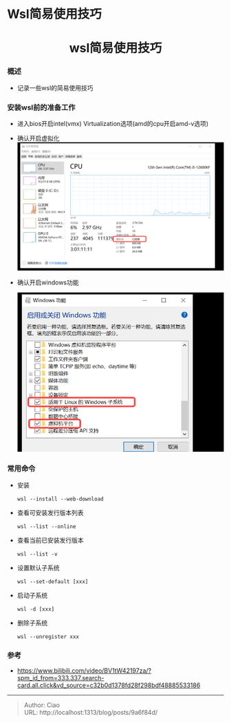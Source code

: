 # Wsl简易使用技巧


<!--more-->

<h1 align="center">wsl简易使用技巧</h1>

### 概述
  * 记录一些wsl的简易使用技巧

### 安装wsl前的准备工作
  * 进入bios开启intel(vmx) Virtualization选项(amd的cpu开启amd-v选项)
  * 确认开启虚拟化
    ![](./p1.png)
  * 确认开启windows功能
  
    ![](./p2.png)

### 常用命令
  * 安装 
    ```Shell
    wsl --install --web-download
    ```
  * 查看可安装发行版本列表
    ```Shell
    wsl --list --online
    ```
  * 查看当前已安装发行版本
    ```Shell
    wsl --list -v
    ```
  * 设置默认子系统
    ```Shell
    wsl --set-default [xxx]
    ```
  * 启动子系统 
    ```Shell
    wsl -d [xxx]
    ```
  * 删除子系统
    ```Shell
    wsl --unregister xxx
    ```

### 参考
  * https://www.bilibili.com/video/BV1tW42197za/?spm_id_from=333.337.search-card.all.click&vd_source=c32b0d1378fd28f298bdf48885533186


---

> Author: Ciao  
> URL: http://localhost:1313/blog/posts/9a6f84d/  


